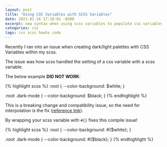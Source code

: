```yaml
---
layout: post
title: "Using CSS Variables with SCSS Variables"
date: 2021-01-16 17:10:01 -0500
excerpt: new syntax when using scss variables to populate css variables
categories: css
tags: css scss howto code
---
```


Recently I ran into an issue when creating dark/light palettes with CSS Variables within my scss.

The issue was how scss handled the setting of a css variable with a scss variable.

The below example **DID NOT WORK**:

{% highlight scss %}
:root {
  --color-background: $white;
}

:root .dark-mode {
  --color-background: $black;
}
{% endhighlight %}

This is a breaking change and compatibility issue, so the need for interpolation is the fix ([reference link](https://sass-lang.com/documentation/breaking-changes/css-vars)).

By wrapping your scss variable with `#{}` fixes this compile issue!
  
{% highlight scss %}
:root {
  --color-background: #{$white};
}

:root .dark-mode {
  --color-background: #{$black};
}
{% endhighlight %}